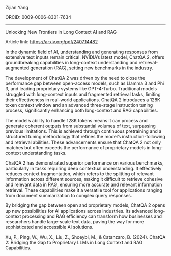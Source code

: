 Zijian Yang

ORCiD: 0009-0006-8301-7634

---

Unlocking New Frontiers in Long Context AI and RAG

Article link: https://arxiv.org/pdf/2407.14482

In the dynamic field of AI, understanding and generating responses from extensive text inputs remain critical. NVIDIA’s latest model, ChatQA 2, offers groundbreaking capabilities in long-context understanding and retrieval-augmented generation (RAG), setting new benchmarks in the industry.

The development of ChatQA 2 was driven by the need to close the performance gap between open-access models, such as Llamma 3 and Phi 3, and leading proprietary systems like GPT-4-Turbo. Traditional models struggled with long-context inputs and fragmented retrieval tasks, limiting their effectiveness in real-world applications. ChatQA 2 introduces a 128K token context window and an advanced three-stage instruction tuning process, significantly enhancing both long-context and RAG capabilities.

The model’s ability to handle 128K tokens means it can process and generate coherent outputs from substantial volumes of text, surpassing previous limitations. This is achieved through continuous pretraining and a structured tuning methodology that refines the model’s instruction-following and retrieval abilities. These advancements ensure that ChatQA 2 not only matches but often exceeds the performance of proprietary models in long-context understanding tasks.

ChatQA 2 has demonstrated superior performance on various benchmarks, particularly in tasks requiring deep contextual understanding. It effectively reduces context fragmentation, which refers to the splitting of relevant information across different sources, making it difficult to retrieve cohesive and relevant data in RAG, ensuring more accurate and relevant information retrieval. These capabilities make it a versatile tool for applications ranging from document summarization to complex query responses.

By bridging the gap between open and proprietary models, ChatQA 2 opens up new possibilities for AI applications across industries. Its advanced long-context processing and RAG efficiency can transform how businesses and researchers handle large-scale text data, paving the way for more sophisticated and accessible AI solutions.

Xu, P., Ping, W., Wu, X., Liu, Z., Shoeybi, M., & Catanzaro, B. (2024). ChatQA 2: Bridging the Gap to Proprietary LLMs in Long Context and RAG Capabilities.
